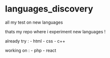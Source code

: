 # languages_discovery
all my test on new languages

thats my repo where i experiment new languages !

already try :
	- html
	- css
	- c++

working on :
	- php
	- react
